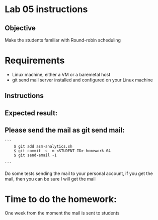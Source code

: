 # Lab 05 instructions

## Objective

Make the students familiar with Round-robin scheduling 

# Requirements

* Linux machine, either a VM or a baremetal host
* git send mail server installed and configured on your Linux machine

## Instructions


## Expected result:

## Please send the mail as git send mail:

    ```
        $ git add asm-analytics.sh
        $ git commit -s -m <STUDENT-ID>-homework-04
        $ git send-email -1

    ```
Do some tests sending the mail to your personal account, if you get the mail,
then you can be sure I will get the mail

# Time to do the homework:

One week from the moment the mail is sent to students

